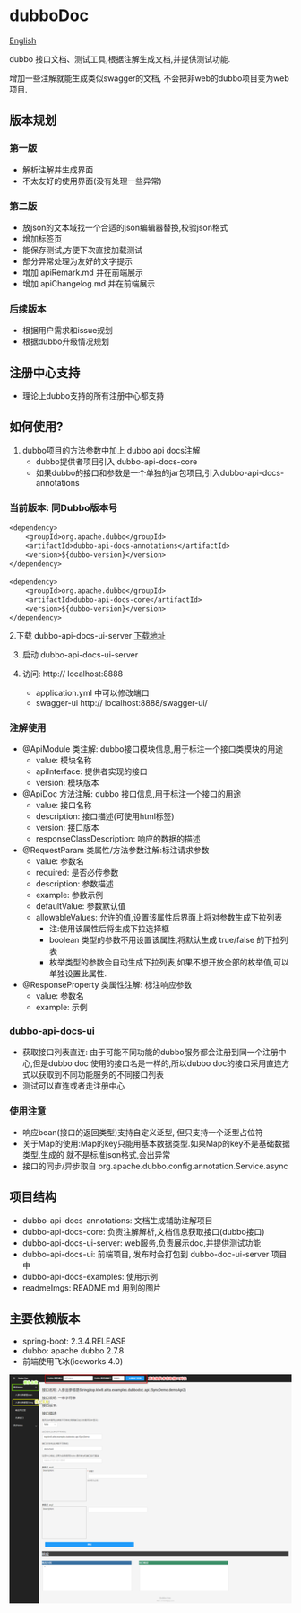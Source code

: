 # dubboDoc

[English](./README.md)

dubbo 接口文档、测试工具,根据注解生成文档,并提供测试功能.

增加一些注解就能生成类似swagger的文档, 不会把非web的dubbo项目变为web项目.

## 版本规划
### 第一版
* 解析注解并生成界面
* 不太友好的使用界面(没有处理一些异常)
### 第二版
* 放json的文本域找一个合适的json编辑器替换,校验json格式
* 增加标签页
* 能保存测试,方便下次直接加载测试
* 部分异常处理为友好的文字提示
* 增加 apiRemark.md 并在前端展示
* 增加 apiChangelog.md 并在前端展示
### 后续版本
* 根据用户需求和issue规划
* 根据dubbo升级情况规划
## 注册中心支持
* 理论上dubbo支持的所有注册中心都支持

## 如何使用?
1. dubbo项目的方法参数中加上 dubbo api docs注解
   * dubbo提供者项目引入 dubbo-api-docs-core
   * 如果dubbo的接口和参数是一个单独的jar包项目,引入dubbo-api-docs-annotations
   
### 当前版本: 同Dubbo版本号
```
<dependency>
    <groupId>org.apache.dubbo</groupId>
    <artifactId>dubbo-api-docs-annotations</artifactId>
    <version>${dubbo-version}</version>
</dependency>

<dependency>
    <groupId>org.apache.dubbo</groupId>
    <artifactId>dubbo-api-docs-core</artifactId>
    <version>${dubbo-version}</version>
</dependency>
```
2.下载 dubbo-api-docs-ui-server [下载地址](https://github.com/apache/dubbo-spi-extensions/releases)

3. 启动 dubbo-api-docs-ui-server

4. 访问: http:// localhost:8888
   * application.yml 中可以修改端口
   * swagger-ui http:// localhost:8888/swagger-ui/
### 注解使用
* @ApiModule 类注解: dubbo接口模块信息,用于标注一个接口类模块的用途
    * value: 模块名称
    * apiInterface: 提供者实现的接口
    * version: 模块版本
* @ApiDoc 方法注解: dubbo 接口信息,用于标注一个接口的用途
    * value: 接口名称
    * description: 接口描述(可使用html标签)
    * version: 接口版本
    * responseClassDescription: 响应的数据的描述
* @RequestParam 类属性/方法参数注解:标注请求参数
    * value: 参数名
    * required: 是否必传参数
    * description: 参数描述
    * example: 参数示例
    * defaultValue: 参数默认值
    * allowableValues: 允许的值,设置该属性后界面上将对参数生成下拉列表
        * 注:使用该属性后将生成下拉选择框
        * boolean 类型的参数不用设置该属性,将默认生成 true/false 的下拉列表
        * 枚举类型的参数会自动生成下拉列表,如果不想开放全部的枚举值,可以单独设置此属性.
* @ResponseProperty 类属性注解: 标注响应参数
    * value: 参数名
    * example: 示例
### dubbo-api-docs-ui
* 获取接口列表直连: 由于可能不同功能的dubbo服务都会注册到同一个注册中心,但是dubbo doc
使用的接口名是一样的,所以dubbo doc的接口采用直连方式以获取到不同功能服务的不同接口列表
* 测试可以直连或者走注册中心

### 使用注意
* 响应bean(接口的返回类型)支持自定义泛型, 但只支持一个泛型占位符
* 关于Map的使用:Map的key只能用基本数据类型.如果Map的key不是基础数据类型,生成的
就不是标准json格式,会出异常
* 接口的同步/异步取自 org.apache.dubbo.config.annotation.Service.async

## 项目结构
* dubbo-api-docs-annotations: 文档生成辅助注解项目
* dubbo-api-docs-core: 负责注解解析,文档信息获取接口(dubbo接口)
* dubbo-api-docs-ui-server: web服务,负责展示doc,并提供测试功能
* dubbo-api-docs-ui: 前端项目, 发布时会打包到 dubbo-doc-ui-server 项目中
* dubbo-api-docs-examples: 使用示例
* readmeImgs: README.md 用到的图片

## 主要依赖版本
* spring-boot: 2.3.4.RELEASE
* dubbo: apache dubbo 2.7.8
* 前端使用飞冰(iceworks 4.0)

![界面](./readmeImgs/DubboDoc.png)